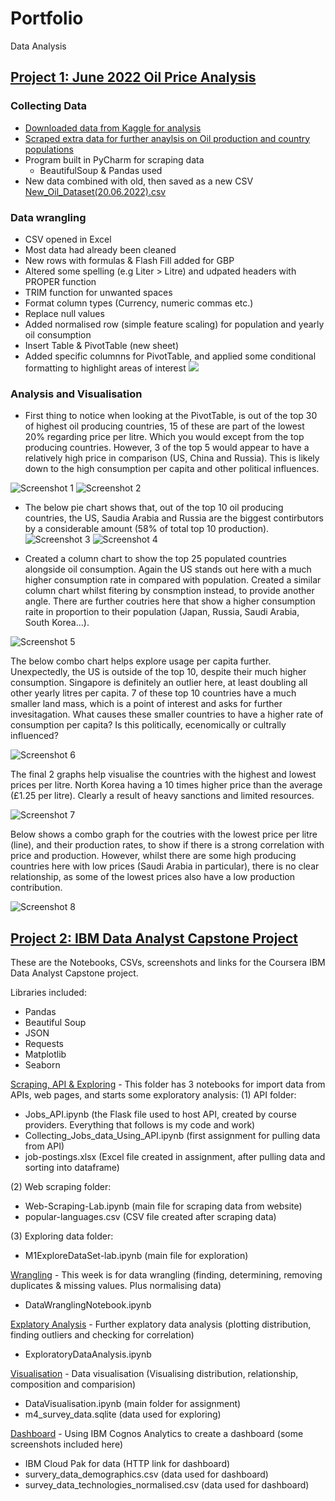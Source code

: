 # Portfolio

Data Analysis


## [Project 1: June 2022 Oil Price Analysis](https://github.com/jaffacakes2323/oil_price_scraping)

### Collecting Data
- [Downloaded data from Kaggle for analysis](https://www.kaggle.com/datasets/zusmani/petrolgas-prices-worldwide)
- [Scraped extra data for further anaylsis on Oil production and country populations](https://www.worldometers.info/oil/oil-production-by-country/)
- Program built in PyCharm for scraping data
  - BeautifulSoup & Pandas used
- New data combined with old, then saved as a new CSV [New_Oil_Dataset(20.06.2022).csv](https://github.com/jaffacakes2323/oil_price_scraping/blob/main/New_Oil_Dataset(20.06.2022).csv)

### Data wrangling
- CSV opened in Excel
- Most data had already been cleaned
- New rows with formulas & Flash Fill added for GBP
- Altered some spelling (e.g Liter > Litre) and udpated headers with PROPER function
- TRIM function for unwanted spaces
- Format column types (Currency, numeric commas etc.)
- Replace null values
- Added normalised row (simple feature scaling) for population and yearly oil consumption
- Insert Table & PivotTable (new sheet)
- Added specific columnns for PivotTable, and applied some conditional formatting to highlight areas of interest
![](https://github.com/jaffacakes2323/Tom_Portfolio/blob/main/images/oil_pivot.png)

### Analysis and Visualisation
- First thing to notice when looking at the PivotTable, is out of the top 30 of highest oil producing countries, 15 of these are part of the lowest 20% regarding price per litre. Which you would except from the top producing countries. However, 3 of the top 5 would appear to have a relatively high price in comparison (US, China and Russia). This is likely down to the high consumption per capita and other political influences. 

![Screenshot 1](https://github.com/jaffacakes2323/Tom_Portfolio/blob/main/images/oil_consumption_2.png)
![Screenshot 2](https://github.com/jaffacakes2323/Tom_Portfolio/blob/main/images/oil_production.png)

- The below pie chart shows that, out of the top 10 oil producing countries, the US, Saudia Arabia and Russia are the biggest contirbutors by a considerable amount (58% of total top 10 production).
![Screenshot 3](https://github.com/jaffacakes2323/Tom_Portfolio/blob/main/images/oil_production_pie.png)
![Screenshot 4](https://github.com/jaffacakes2323/Tom_Portfolio/blob/main/images/population_oilconsumption.png)

- Created a column chart to show the top 25 populated countries alongside oil consumption. Again the US stands out here with a much higher consumption rate in compared with population. Created a similar column chart whilst fitering by consmption instead, to provide another angle. There are further coutries here that show a higher consumption raite in proportion to their population (Japan, Russia, Saudi Arabia, South Korea...). 

![Screenshot 5](https://github.com/jaffacakes2323/Tom_Portfolio/blob/main/images/population_oilconsumption.png)

The below combo chart helps explore usage per capita further. Unexpectedly, the US is outside of the top 10, despite their much higher consumption. Singapore is definitely an outlier here, at least doubling all other yearly litres per capita. 7 of these top 10 countries have a much smaller land mass, which is a point of interest and asks for further invesitagation. What causes these smaller countries to have a higher rate of consumption per capita? Is this politically, ecenomically or cultrally influenced?

![Screenshot 6](https://github.com/jaffacakes2323/Tom_Portfolio/blob/main/images/litres_per_capita_by_price.png)

The final 2 graphs help visualise the countries with the highest and lowest prices per litre. North Korea having a 10 times higher price than the average (£1.25 per litre). Clearly a result of heavy sanctions and limited resources.

![Screenshot 7](https://github.com/jaffacakes2323/Tom_Portfolio/blob/main/images/highest_price.png)

Below shows a combo graph for the coutries with the lowest price per litre (line), and their production rates, to show if there is a strong correlation with price and production. However, whilst there are some high producing countries here with low prices (Saudi Arabia in particular), there is no clear relationship, as some of the lowest prices also have a low production contribution.

![Screenshot 8](https://github.com/jaffacakes2323/Tom_Portfolio/blob/main/images/lowest_price_production.png)



## [Project 2: IBM Data Analyst Capstone Project](https://github.com/jaffacakes2323/IBM_Capstone)


These are the Notebooks, CSVs, screenshots and links for the Coursera IBM Data Analyst Capstone project.

Libraries included:

* Pandas
* Beautiful Soup
* JSON
* Requests
* Matplotlib
* Seaborn

[Scraping, API & Exploring](https://github.com/jaffacakes2323/IBM_Capstone/tree/main/Week%201(Scraping%2C%20API%20%26Exploring)) - This folder has 3 notebooks for import data from APIs, web pages, and starts some exploratory analysis: (1) API folder:

- Jobs_API.ipynb (the Flask file used to host API, created by course providers. Everything that follows is my code and work)
- Collecting_Jobs_data_Using_API.ipynb (first assignment for pulling data from API)
- job-postings.xlsx (Excel file created in assignment, after pulling data and sorting into dataframe)

(2) Web scraping folder:

- Web-Scraping-Lab.ipynb (main file for scraping data from website)
- popular-languages.csv (CSV file created after scraping data)

(3) Exploring data folder:

- M1ExploreDataSet-lab.ipynb (main file for exploration)

[Wrangling](https://github.com/jaffacakes2323/IBM_Capstone/tree/main/Week%202(Wrangling)) - This week is for data wrangling (finding, determining, removing duplicates & missing values. Plus normalising data)

- DataWranglingNotebook.ipynb

[Explatory Analysis](https://github.com/jaffacakes2323/IBM_Capstone/tree/main/Week%203(Exploratory%20DA)) - Further explatory data analysis (plotting distribution, finding outliers and checking for correlation)

- ExploratoryDataAnalysis.ipynb

[Visualisation](https://github.com/jaffacakes2323/IBM_Capstone/tree/main/Week%204(Visualisation)) - Data visualisation (Visualising distribution, relationship, composition and comparision)

- DataVisualisation.ipynb (main folder for assignment)
- m4_survey_data.sqlite (data used for exploring)

[Dashboard](https://github.com/jaffacakes2323/IBM_Capstone/tree/main/Week%205(Cognos)) - Using IBM Cognos Analytics to create a dashboard (some screenshots included here)

- IBM Cloud Pak for data (HTTP link for dashboard)
- survery_data_demographics.csv (data used for dashboard)
- survey_data_technologies_normalised.csv (data used for dashboard)


